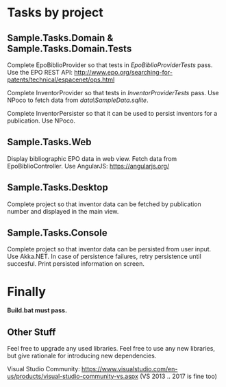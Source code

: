# Tasks by project #

## Sample.Tasks.Domain & Sample.Tasks.Domain.Tests ##

Complete EpoBiblioProvider so that tests in *EpoBiblioProviderTests* pass. Use the EPO REST API: http://www.epo.org/searching-for-patents/technical/espacenet/ops.html

Complete InventorProvider so that tests in *InventorProviderTests* pass.
Use NPoco to fetch data from *data\SampleData.sqlite*.

Complete InventorPersister so that it can be used to persist inventors for a publication. Use NPoco.

## Sample.Tasks.Web ##

Display bibliographic EPO data in web view. Fetch data from 
EpoBiblioController. Use AngularJS: https://angularjs.org/ 

## Sample.Tasks.Desktop ##

Complete project so that inventor data can be fetched by publication number and displayed in the main view.

## Sample.Tasks.Console ##

Complete project so that inventor data can be persisted from user input. Use Akka.NET. In case of persistence failures, retry persistence until succesful.
Print persisted information on screen.

# Finally #

**Build.bat must pass.**

## Other Stuff ##

Feel free to upgrade any used libraries.
Feel free to use any new libraries, but give rationale for introducing new dependencies.

Visual Studio Community: https://www.visualstudio.com/en-us/products/visual-studio-community-vs.aspx (VS 2013 .. 2017 is fine too)
